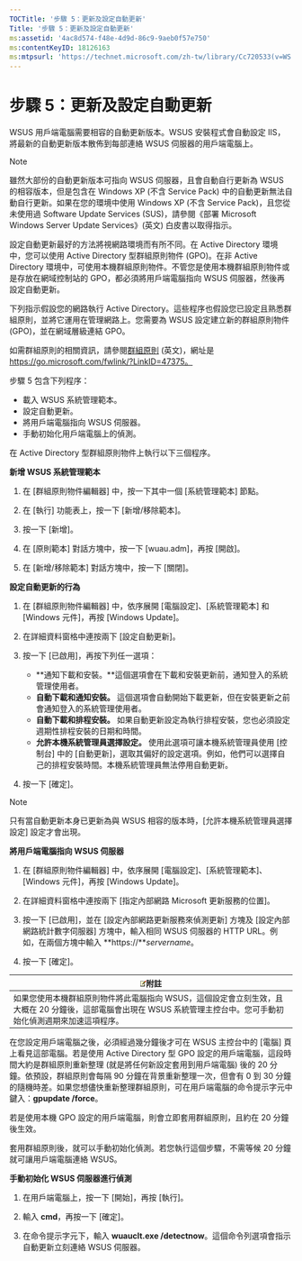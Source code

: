 ```yaml
---
TOCTitle: '步驟 5：更新及設定自動更新'
Title: '步驟 5：更新及設定自動更新'
ms:assetid: '4ac8d574-f48e-4d9d-86c9-9aeb0f57e750'
ms:contentKeyID: 18126163
ms:mtpsurl: 'https://technet.microsoft.com/zh-tw/library/Cc720533(v=WS.10)'
---
```


步驟 5：更新及設定自動更新
==========================

WSUS 用戶端電腦需要相容的自動更新版本。WSUS 安裝程式會自動設定 IIS，將最新的自動更新版本散佈到每部連絡 WSUS 伺服器的用戶端電腦上。

> [!NOTE] 
> 雖然大部份的自動更新版本可指向 WSUS 伺服器，且會自動自行更新為 WSUS 的相容版本，但是包含在 Windows XP (不含 Service Pack) 中的自動更新無法自動自行更新。如果在您的環境中使用 Windows XP (不含 Service Pack)，且您從未使用過 Software Update Services (SUS)，請參閱《部署 Microsoft Windows Server Update Services》(英文) 白皮書以取得指示。 

設定自動更新最好的方法將視網路環境而有所不同。在 Active Directory 環境中，您可以使用 Active Directory 型群組原則物件 (GPO)。在非 Active Directory 環境中，可使用本機群組原則物件。不管您是使用本機群組原則物件或是存放在網域控制站的 GPO，都必須將用戶端電腦指向 WSUS 伺服器，然後再設定自動更新。

下列指示假設您的網路執行 Active Directory。這些程序也假設您已設定且熟悉群組原則，並將它運用在管理網路上。您需要為 WSUS 設定建立新的群組原則物件 (GPO)，並在網域層級連結 GPO。

如需群組原則的相關資訊，請參閱[群組原則](https://go.microsoft.com/fwlink/?linkid=47375) (英文)，網址是 https://go.microsoft.com/fwlink/?LinkID=47375。

步驟 5 包含下列程序：

-   載入 WSUS 系統管理範本。
-   設定自動更新。
-   將用戶端電腦指向 WSUS 伺服器。
-   手動初始化用戶端電腦上的偵測。

在 Active Directory 型群組原則物件上執行以下三個程序。

**新增 WSUS 系統管理範本**
1.  在 \[群組原則物件編輯器\] 中，按一下其中一個 \[系統管理範本\] 節點。

2.  在 \[執行\] 功能表上，按一下 \[新增/移除範本\]。

3.  按一下 \[新增\]。

4.  在 \[原則範本\] 對話方塊中，按一下 \[wuau.adm\]，再按 \[開啟\]。

5.  在 \[新增/移除範本\] 對話方塊中，按一下 \[關閉\]。

**設定自動更新的行為**
1.  在 \[群組原則物件編輯器\] 中，依序展開 \[電腦設定\]、\[系統管理範本\] 和 \[Windows 元件\]，再按 \[Windows Update\]。

2.  在詳細資料窗格中連按兩下 \[設定自動更新\]。

3.  按一下 \[已啟用\]，再按下列任一選項：

    -   **通知下載和安裝。**這個選項會在下載和安裝更新前，通知登入的系統管理使用者。
    -   **自動下載和通知安裝。** 這個選項會自動開始下載更新，但在安裝更新之前會通知登入的系統管理使用者。
    -   **自動下載和排程安裝。** 如果自動更新設定為執行排程安裝，您也必須設定週期性排程安裝的日期和時間。
    -   **允許本機系統管理員選擇設定。** 使用此選項可讓本機系統管理員使用 \[控制台\] 中的 \[自動更新\]，選取其偏好的設定選項。例如，他們可以選擇自己的排程安裝時間。本機系統管理員無法停用自動更新。

4.  按一下 \[確定\]。

> [!NOTE] 
> 只有當自動更新本身已更新為與 WSUS 相容的版本時，\[允許本機系統管理員選擇設定\] 設定才會出現。 

**將用戶端電腦指向 WSUS 伺服器**
1.  在 \[群組原則物件編輯器\] 中，依序展開 \[電腦設定\]、\[系統管理範本\]、\[Windows 元件\]，再按 \[Windows Update\]。

2.  在詳細資料窗格中連按兩下 \[指定內部網路 Microsoft 更新服務的位置\]。

3.  按一下 \[已啟用\]，並在 \[設定內部網路更新服務來偵測更新\] 方塊及 \[設定內部網路統計數字伺服器\] 方塊中，輸入相同 WSUS 伺服器的 HTTP URL。例如，在兩個方塊中輸入 **https://***servername*。

4.  按一下 \[確定\]。

| ![](images/Cc720533.note(WS.10).gif)附註                                                                                               |
|---------------------------------------------------------------------------------------------------------------------------------------------------------------------|
| 如果您使用本機群組原則物件將此電腦指向 WSUS，這個設定會立刻生效，且大概在 20 分鐘後，這部電腦會出現在 WSUS 系統管理主控台中。您可手動初始化偵測週期來加速這項程序。 |

在您設定用戶端電腦之後，必須經過幾分鐘後才可在 WSUS 主控台中的 \[電腦\] 頁上看見這部電腦。若是使用 Active Directory 型 GPO 設定的用戶端電腦，這段時間大約是群組原則重新整理 (就是將任何新設定套用到用戶端電腦) 後的 20 分鐘。依預設，群組原則會每隔 90 分鐘在背景重新整理一次，但會有 0 到 30 分鐘的隨機時差。如果您想儘快重新整理群組原則，可在用戶端電腦的命令提示字元中鍵入：**gpupdate /force**。

若是使用本機 GPO 設定的用戶端電腦，則會立即套用群組原則，且約在 20 分鐘後生效。

套用群組原則後，就可以手動初始化偵測。若您執行這個步驟，不需等候 20 分鐘就可讓用戶端電腦連絡 WSUS。

**手動初始化 WSUS 伺服器進行偵測**
1.  在用戶端電腦上，按一下 \[開始\]，再按 \[執行\]。

2.  輸入 **cmd**，再按一下 \[確定\]。

3.  在命令提示字元下，輸入 **wuauclt.exe /detectnow**。這個命令列選項會指示自動更新立刻連絡 WSUS 伺服器。
